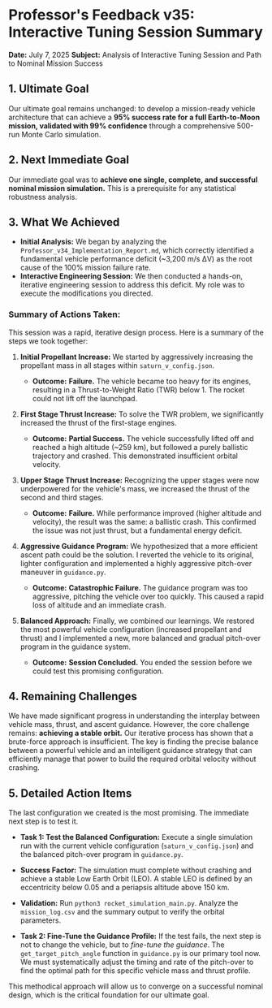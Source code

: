 # Professor's Feedback v35: Interactive Tuning Session Summary

**Date:** July 7, 2025
**Subject:** Analysis of Interactive Tuning Session and Path to Nominal Mission Success

## 1. Ultimate Goal
Our ultimate goal remains unchanged: to develop a mission-ready vehicle architecture that can achieve a **95% success rate for a full Earth-to-Moon mission, validated with 99% confidence** through a comprehensive 500-run Monte Carlo simulation.

## 2. Next Immediate Goal
Our immediate goal was to **achieve one single, complete, and successful nominal mission simulation.** This is a prerequisite for any statistical robustness analysis.

## 3. What We Achieved
*   **Initial Analysis:** We began by analyzing the `Professor_v34_Implementation_Report.md`, which correctly identified a fundamental vehicle performance deficit (~3,200 m/s ΔV) as the root cause of the 100% mission failure rate.
*   **Interactive Engineering Session:** We then conducted a hands-on, iterative engineering session to address this deficit. My role was to execute the modifications you directed.

### Summary of Actions Taken:
This session was a rapid, iterative design process. Here is a summary of the steps we took together:

1.  **Initial Propellant Increase:** We started by aggressively increasing the propellant mass in all stages within `saturn_v_config.json`.
    *   **Outcome:** **Failure.** The vehicle became too heavy for its engines, resulting in a Thrust-to-Weight Ratio (TWR) below 1. The rocket could not lift off the launchpad.

2.  **First Stage Thrust Increase:** To solve the TWR problem, we significantly increased the thrust of the first-stage engines.
    *   **Outcome:** **Partial Success.** The vehicle successfully lifted off and reached a high altitude (~259 km), but followed a purely ballistic trajectory and crashed. This demonstrated insufficient orbital velocity.

3.  **Upper Stage Thrust Increase:** Recognizing the upper stages were now underpowered for the vehicle's mass, we increased the thrust of the second and third stages.
    *   **Outcome:** **Failure.** While performance improved (higher altitude and velocity), the result was the same: a ballistic crash. This confirmed the issue was not just thrust, but a fundamental energy deficit.

4.  **Aggressive Guidance Program:** We hypothesized that a more efficient ascent path could be the solution. I reverted the vehicle to its original, lighter configuration and implemented a highly aggressive pitch-over maneuver in `guidance.py`.
    *   **Outcome:** **Catastrophic Failure.** The guidance program was too aggressive, pitching the vehicle over too quickly. This caused a rapid loss of altitude and an immediate crash.

5.  **Balanced Approach:** Finally, we combined our learnings. We restored the most powerful vehicle configuration (increased propellant and thrust) and I implemented a new, more balanced and gradual pitch-over program in the guidance system.
    *   **Outcome:** **Session Concluded.** You ended the session before we could test this promising configuration.

## 4. Remaining Challenges
We have made significant progress in understanding the interplay between vehicle mass, thrust, and ascent guidance. However, the core challenge remains: **achieving a stable orbit.** Our iterative process has shown that a brute-force approach is insufficient. The key is finding the precise balance between a powerful vehicle and an intelligent guidance strategy that can efficiently manage that power to build the required orbital velocity without crashing.

## 5. Detailed Action Items
The last configuration we created is the most promising. The immediate next step is to test it.

*   **Task 1: Test the Balanced Configuration:** Execute a single simulation run with the current vehicle configuration (`saturn_v_config.json`) and the balanced pitch-over program in `guidance.py`.
*   **Success Factor:** The simulation must complete without crashing and achieve a stable Low Earth Orbit (LEO). A stable LEO is defined by an eccentricity below 0.05 and a periapsis altitude above 150 km.
*   **Validation:** Run `python3 rocket_simulation_main.py`. Analyze the `mission_log.csv` and the summary output to verify the orbital parameters.

*   **Task 2: Fine-Tune the Guidance Profile:** If the test fails, the next step is not to change the vehicle, but to *fine-tune the guidance*. The `get_target_pitch_angle` function in `guidance.py` is our primary tool now. We must systematically adjust the timing and rate of the pitch-over to find the optimal path for this specific vehicle mass and thrust profile.

This methodical approach will allow us to converge on a successful nominal design, which is the critical foundation for our ultimate goal.
